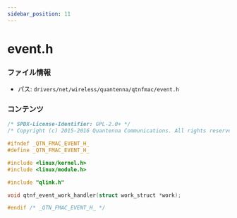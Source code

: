 ```yaml
---
sidebar_position: 11
---
```

# event.h

### ファイル情報

- パス: `drivers/net/wireless/quantenna/qtnfmac/event.h`

### コンテンツ

```h
/* SPDX-License-Identifier: GPL-2.0+ */
/* Copyright (c) 2015-2016 Quantenna Communications. All rights reserved. */

#ifndef _QTN_FMAC_EVENT_H_
#define _QTN_FMAC_EVENT_H_

#include <linux/kernel.h>
#include <linux/module.h>

#include "qlink.h"

void qtnf_event_work_handler(struct work_struct *work);

#endif /* _QTN_FMAC_EVENT_H_ */

```
